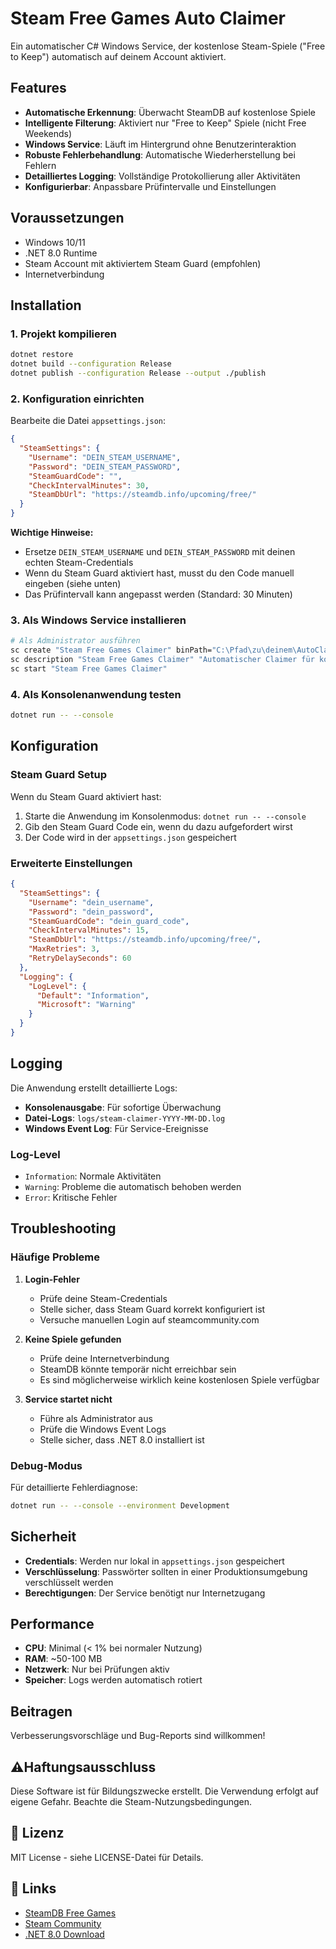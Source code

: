 # Steam Free Games Auto Claimer

Ein automatischer C# Windows Service, der kostenlose Steam-Spiele ("Free to Keep") automatisch auf deinem Account aktiviert.

## Features

- **Automatische Erkennung**: Überwacht SteamDB auf kostenlose Spiele
- **Intelligente Filterung**: Aktiviert nur "Free to Keep" Spiele (nicht Free Weekends)
- **Windows Service**: Läuft im Hintergrund ohne Benutzerinteraktion
- **Robuste Fehlerbehandlung**: Automatische Wiederherstellung bei Fehlern
- **Detailliertes Logging**: Vollständige Protokollierung aller Aktivitäten
- **Konfigurierbar**: Anpassbare Prüfintervalle und Einstellungen

## Voraussetzungen

- Windows 10/11
- .NET 8.0 Runtime
- Steam Account mit aktiviertem Steam Guard (empfohlen)
- Internetverbindung

## Installation

### 1. Projekt kompilieren

```bash
dotnet restore
dotnet build --configuration Release
dotnet publish --configuration Release --output ./publish
```

### 2. Konfiguration einrichten

Bearbeite die Datei `appsettings.json`:

```json
{
  "SteamSettings": {
    "Username": "DEIN_STEAM_USERNAME",
    "Password": "DEIN_STEAM_PASSWORD",
    "SteamGuardCode": "",
    "CheckIntervalMinutes": 30,
    "SteamDbUrl": "https://steamdb.info/upcoming/free/"
  }
}
```

**Wichtige Hinweise:**
- Ersetze `DEIN_STEAM_USERNAME` und `DEIN_STEAM_PASSWORD` mit deinen echten Steam-Credentials
- Wenn du Steam Guard aktiviert hast, musst du den Code manuell eingeben (siehe unten)
- Das Prüfintervall kann angepasst werden (Standard: 30 Minuten)

### 3. Als Windows Service installieren

```bash
# Als Administrator ausführen
sc create "Steam Free Games Claimer" binPath="C:\Pfad\zu\deinem\AutoClaimFreeSteamGames.exe"
sc description "Steam Free Games Claimer" "Automatischer Claimer für kostenlose Steam-Spiele"
sc start "Steam Free Games Claimer"
```

### 4. Als Konsolenanwendung testen

```bash
dotnet run -- --console
```

## Konfiguration

### Steam Guard Setup

Wenn du Steam Guard aktiviert hast:

1. Starte die Anwendung im Konsolenmodus: `dotnet run -- --console`
2. Gib den Steam Guard Code ein, wenn du dazu aufgefordert wirst
3. Der Code wird in der `appsettings.json` gespeichert

### Erweiterte Einstellungen

```json
{
  "SteamSettings": {
    "Username": "dein_username",
    "Password": "dein_password",
    "SteamGuardCode": "dein_guard_code",
    "CheckIntervalMinutes": 15,
    "SteamDbUrl": "https://steamdb.info/upcoming/free/",
    "MaxRetries": 3,
    "RetryDelaySeconds": 60
  },
  "Logging": {
    "LogLevel": {
      "Default": "Information",
      "Microsoft": "Warning"
    }
  }
}
```

## Logging

Die Anwendung erstellt detaillierte Logs:

- **Konsolenausgabe**: Für sofortige Überwachung
- **Datei-Logs**: `logs/steam-claimer-YYYY-MM-DD.log`
- **Windows Event Log**: Für Service-Ereignisse

### Log-Level

- `Information`: Normale Aktivitäten
- `Warning`: Probleme die automatisch behoben werden
- `Error`: Kritische Fehler

## Troubleshooting

### Häufige Probleme

1. **Login-Fehler**
   - Prüfe deine Steam-Credentials
   - Stelle sicher, dass Steam Guard korrekt konfiguriert ist
   - Versuche manuellen Login auf steamcommunity.com

2. **Keine Spiele gefunden**
   - Prüfe deine Internetverbindung
   - SteamDB könnte temporär nicht erreichbar sein
   - Es sind möglicherweise wirklich keine kostenlosen Spiele verfügbar

3. **Service startet nicht**
   - Führe als Administrator aus
   - Prüfe die Windows Event Logs
   - Stelle sicher, dass .NET 8.0 installiert ist

### Debug-Modus

Für detaillierte Fehlerdiagnose:

```bash
dotnet run -- --console --environment Development
```

## Sicherheit

- **Credentials**: Werden nur lokal in `appsettings.json` gespeichert
- **Verschlüsselung**: Passwörter sollten in einer Produktionsumgebung verschlüsselt werden
- **Berechtigungen**: Der Service benötigt nur Internetzugang

## Performance

- **CPU**: Minimal (< 1% bei normaler Nutzung)
- **RAM**: ~50-100 MB
- **Netzwerk**: Nur bei Prüfungen aktiv
- **Speicher**: Logs werden automatisch rotiert

## Beitragen

Verbesserungsvorschläge und Bug-Reports sind willkommen!

## ⚠Haftungsausschluss

Diese Software ist für Bildungszwecke erstellt. Die Verwendung erfolgt auf eigene Gefahr. Beachte die Steam-Nutzungsbedingungen.

## 📄 Lizenz

MIT License - siehe LICENSE-Datei für Details.

## 🔗 Links

- [SteamDB Free Games](https://steamdb.info/upcoming/free/)
- [Steam Community](https://steamcommunity.com/)
- [.NET 8.0 Download](https://dotnet.microsoft.com/download/dotnet/8.0) 
